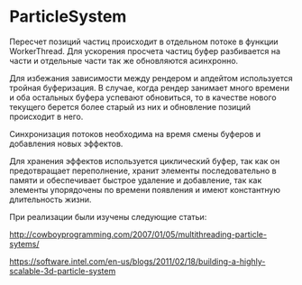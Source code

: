 # ParticleSystem

Пересчет позиций частиц происходит в отдельном потоке в функции WorkerThread. Для ускорения просчета частиц буфер разбивается на части и отдельные части так же обновляются асинхронно.

Для избежания зависимости между рендером и апдейтом используется тройная буферизация. В случае, когда рендер занимает много времени и оба остальных буфера успевают обновиться, то в качестве нового текущего берется более старый из них и обновление позиций происходит в него.

Синхронизация потоков необходима на время смены буферов и добавления новых эффектов.

Для хранения эффектов используется циклический буфер, так как он предотвращает переполнение, хранит элементы последовательно в памяти и обеспечивает быстрое удаление и добавление, так как элементы упорядочены по времени появления и имеют константную длительность жизни.

При реализации были изучены следующие статьи:

http://cowboyprogramming.com/2007/01/05/multithreading-particle-sytems/

https://software.intel.com/en-us/blogs/2011/02/18/building-a-highly-scalable-3d-particle-system

